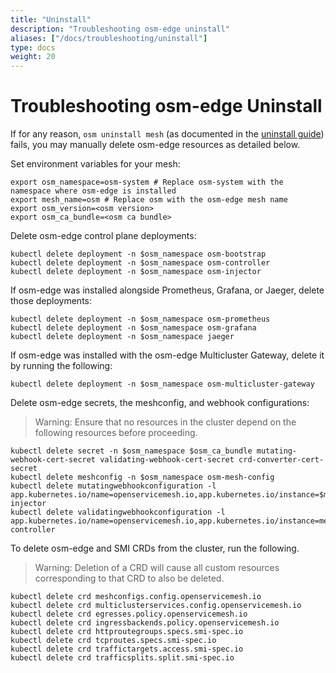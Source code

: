```yaml
---
title: "Uninstall"
description: "Troubleshooting osm-edge uninstall"
aliases: ["/docs/troubleshooting/uninstall"]
type: docs
weight: 20
---
```


# Troubleshooting osm-edge Uninstall

If for any reason, `osm uninstall mesh` (as documented in the [uninstall guide](/docs/guides/operating/uninstall/)) fails, you may manually delete osm-edge resources as detailed below.

Set environment variables for your mesh:
```console
export osm_namespace=osm-system # Replace osm-system with the namespace where osm-edge is installed
export mesh_name=osm # Replace osm with the osm-edge mesh name
export osm_version=<osm version>
export osm_ca_bundle=<osm ca bundle>
```

Delete osm-edge control plane deployments:
```console
kubectl delete deployment -n $osm_namespace osm-bootstrap
kubectl delete deployment -n $osm_namespace osm-controller
kubectl delete deployment -n $osm_namespace osm-injector
```

If osm-edge was installed alongside Prometheus, Grafana, or Jaeger, delete those deployments:
```console
kubectl delete deployment -n $osm_namespace osm-prometheus
kubectl delete deployment -n $osm_namespace osm-grafana
kubectl delete deployment -n $osm_namespace jaeger
```

If osm-edge was installed with the osm-edge Multicluster Gateway, delete it by running the following:
```console
kubectl delete deployment -n $osm_namespace osm-multicluster-gateway
```

Delete osm-edge secrets, the meshconfig, and webhook configurations:
> Warning: Ensure that no resources in the cluster depend on the following resources before proceeding.
```console
kubectl delete secret -n $osm_namespace $osm_ca_bundle mutating-webhook-cert-secret validating-webhook-cert-secret crd-converter-cert-secret
kubectl delete meshconfig -n $osm_namespace osm-mesh-config
kubectl delete mutatingwebhookconfiguration -l app.kubernetes.io/name=openservicemesh.io,app.kubernetes.io/instance=$mesh_name,app.kubernetes.io/version=$osm_version,app=osm-injector
kubectl delete validatingwebhookconfiguration -l app.kubernetes.io/name=openservicemesh.io,app.kubernetes.io/instance=mesh_name,app.kubernetes.io/version=$osm_version,app=osm-controller
```

To delete osm-edge and SMI CRDs from the cluster, run the following.
> Warning: Deletion of a CRD will cause all custom resources corresponding to that CRD to also be deleted.
```console
kubectl delete crd meshconfigs.config.openservicemesh.io
kubectl delete crd multiclusterservices.config.openservicemesh.io
kubectl delete crd egresses.policy.openservicemesh.io
kubectl delete crd ingressbackends.policy.openservicemesh.io
kubectl delete crd httproutegroups.specs.smi-spec.io
kubectl delete crd tcproutes.specs.smi-spec.io
kubectl delete crd traffictargets.access.smi-spec.io
kubectl delete crd trafficsplits.split.smi-spec.io
```